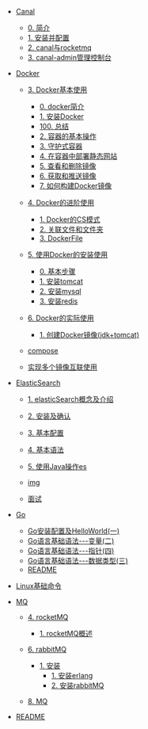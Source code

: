 



- [Canal]()  
  - [0. 简介](Canal/0.%20简介.md)  
  - [1. 安装并配置](Canal/1.%20安装并配置.md)  
  - [2. canal与rocketmq](Canal/2.%20canal与rocketmq.md)  
  - [3. canal-admin管理控制台](Canal/3.%20canal-admin管理控制台.md)  

- [Docker]()  
  - [3. Docker基本使用]()  
    - [0. docker简介](Docker/3.%20Docker基本使用/0.%20docker简介.md)  
    - [1. 安装Docker](Docker/3.%20Docker基本使用/1.%20安装Docker.md)  
    - [100. 总结](Docker/3.%20Docker基本使用/100.%20总结.md)  
    - [2. 容器的基本操作](Docker/3.%20Docker基本使用/2.%20容器的基本操作.md)  
    - [3. 守护式容器](Docker/3.%20Docker基本使用/3.%20守护式容器.md)  
    - [4. 在容器中部署静态网站](Docker/3.%20Docker基本使用/4.%20在容器中部署静态网站.md)  
    - [5. 查看和删除镜像](Docker/3.%20Docker基本使用/5.%20查看和删除镜像.md)  
    - [6. 获取和推送镜像](Docker/3.%20Docker基本使用/6.%20获取和推送镜像.md)  
    - [7. 如何构建Docker镜像](Docker/3.%20Docker基本使用/7.%20如何构建Docker镜像.md)  

  - [4. Docker的进阶使用]()  
    - [1. Docker的CS模式](Docker/4.%20Docker的进阶使用/1.%20Docker的CS模式.md)  
    - [2. 关联文件和文件夹](Docker/4.%20Docker的进阶使用/2.%20关联文件和文件夹.md)  
    - [3. DockerFile](Docker/4.%20Docker的进阶使用/3.%20DockerFile.md)  

  - [5. 使用Docker的安装使用]()  
    - [0. 基本步骤](Docker/5.%20使用Docker的安装使用/0.%20基本步骤.md)  
    - [1. 安装tomcat](Docker/5.%20使用Docker的安装使用/1.%20安装tomcat.md)  
    - [2. 安装mysql](Docker/5.%20使用Docker的安装使用/2.%20安装mysql.md)  
    - [3. 安装redis](Docker/5.%20使用Docker的安装使用/3.%20安装redis.md)  

  - [6. Docker的实际使用]()  
    - [1. 创建Docker镜像(jdk+tomcat)](Docker/6.%20Docker的实际使用/1.%20创建Docker镜像(jdk+tomcat).md)  

  - [compose](Docker/compose.md)  
  - [实现多个镜像互联使用](Docker/实现多个镜像互联使用.md)  

- [ElasticSearch]()  
  - [1. elasticSearch概念及介绍](ElasticSearch/1.%20elasticSearch概念及介绍.md)  
  - [2. 安装及确认](ElasticSearch/2.%20安装及确认.md)  
  - [3. 基本配置](ElasticSearch/3.%20基本配置.md)  
  - [4. 基本语法](ElasticSearch/4.%20基本语法.md)  
  - [5. 使用Java操作es](ElasticSearch/5.%20使用Java操作es.md)  
  - [img]()  

  - [面试](ElasticSearch/面试.md)  

- [Go]()  
  - [Go安装配置及HelloWorld(一)](Go/Go安装配置及HelloWorld(一).md)  
  - [Go语言基础语法---变量(二)](Go/Go语言基础语法---变量(二).md)  
  - [Go语言基础语法---指针(四)](Go/Go语言基础语法---指针(四).md)  
  - [Go语言基础语法---数据类型(三)](Go/Go语言基础语法---数据类型(三).md)  
  - [README](Go/README.md)  

- [Linux基础命令](Linux基础命令.md)  
- [MQ]()  
  - [4. rocketMQ]()  
    - [1. rocketMQ概述](MQ/4.%20rocketMQ/1.%20rocketMQ概述.md)  

  - [6. rabbitMQ]()  
    - [1. 安装]()  
      - [1. 安装erlang](MQ/6.%20rabbitMQ/1.%20安装/1.%20安装erlang.md)  
      - [2. 安装rabbitMQ](MQ/6.%20rabbitMQ/1.%20安装/2.%20安装rabbitMQ.md)  


  - [8. MQ](MQ/8.%20MQ.md)  

- [README](README.md)  

